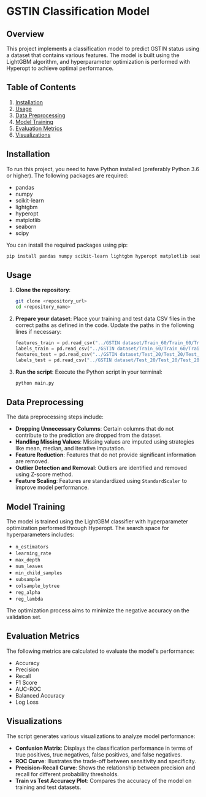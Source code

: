 # GSTIN Classification Model

## Overview
This project implements a classification model to predict GSTIN status using a dataset that contains various features. The model is built using the LightGBM algorithm, and hyperparameter optimization is performed with Hyperopt to achieve optimal performance.

## Table of Contents
1. [Installation](#installation)
2. [Usage](#usage)
3. [Data Preprocessing](#data-preprocessing)
4. [Model Training](#model-training)
5. [Evaluation Metrics](#evaluation-metrics)
6. [Visualizations](#visualizations)

## Installation

To run this project, you need to have Python installed (preferably Python 3.6 or higher). The following packages are required:

- pandas
- numpy
- scikit-learn
- lightgbm
- hyperopt
- matplotlib
- seaborn
- scipy

You can install the required packages using pip:

```bash
pip install pandas numpy scikit-learn lightgbm hyperopt matplotlib seaborn scipy
```

## Usage

1. **Clone the repository**:
   ```bash
   git clone <repository_url>
   cd <repository_name>
   ```

2. **Prepare your dataset**: Place your training and test data CSV files in the correct paths as defined in the code. Update the paths in the following lines if necessary:
   ```python
   features_train = pd.read_csv("../GSTIN dataset/Train_60/Train_60/Train_60/X_Train_Data_Input.csv")
   labels_train = pd.read_csv("../GSTIN dataset/Train_60/Train_60/Train_60/Y_Train_Data_Target.csv")
   features_test = pd.read_csv("../GSTIN dataset/Test_20/Test_20/Test_20/X_Test_Data_Input.csv")
   labels_test = pd.read_csv("../GSTIN dataset/Test_20/Test_20/Test_20/Y_Test_Data_Target.csv")
   ```

3. **Run the script**:
   Execute the Python script in your terminal:
   ```bash
   python main.py
   ```

## Data Preprocessing

The data preprocessing steps include:
- **Dropping Unnecessary Columns**: Certain columns that do not contribute to the prediction are dropped from the dataset.
- **Handling Missing Values**: Missing values are imputed using strategies like mean, median, and iterative imputation.
- **Feature Reduction**: Features that do not provide significant information are removed.
- **Outlier Detection and Removal**: Outliers are identified and removed using Z-score method.
- **Feature Scaling**: Features are standardized using `StandardScaler` to improve model performance.

## Model Training

The model is trained using the LightGBM classifier with hyperparameter optimization performed through Hyperopt. The search space for hyperparameters includes:
- `n_estimators`
- `learning_rate`
- `max_depth`
- `num_leaves`
- `min_child_samples`
- `subsample`
- `colsample_bytree`
- `reg_alpha`
- `reg_lambda`

The optimization process aims to minimize the negative accuracy on the validation set.

## Evaluation Metrics

The following metrics are calculated to evaluate the model's performance:
- Accuracy
- Precision
- Recall
- F1 Score
- AUC-ROC
- Balanced Accuracy
- Log Loss

## Visualizations

The script generates various visualizations to analyze model performance:
- **Confusion Matrix**: Displays the classification performance in terms of true positives, true negatives, false positives, and false negatives.
- **ROC Curve**: Illustrates the trade-off between sensitivity and specificity.
- **Precision-Recall Curve**: Shows the relationship between precision and recall for different probability thresholds.
- **Train vs Test Accuracy Plot**: Compares the accuracy of the model on training and test datasets.
